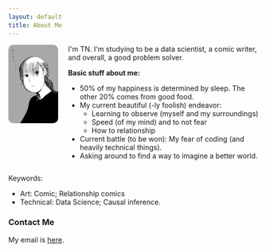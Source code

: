 ```yaml
---
layout: default
title: About Me
---
```


<div style="display: flex; align-items: flex-start; gap: 20px;">

<div>
<img src="assets/self-portrait.png" alt="Self Portrait" style="max-width: 100px; border-radius: 10px;">
</div>

<div>
I'm TN.  
I'm studying to be a data scientist, a comic writer, and overall, a good problem solver.  

**Basic stuff about me:**  
- 50% of my happiness is determined by sleep. The other 20% comes from good food.  
- My current beautiful (-ly foolish) endeavor:  
    - Learning to observe (myself and my surroundings)  
    - Speed (of my mind) and to not fear  
    - How to relationship  
- Current battle (to be won): My fear of coding (and heavily technical things).  
- Asking around to find a way to imagine a better world.  
</div>

</div>

Keywords: 
- Art: Comic; Relationship comics 
- Technical: Data Science; Causal inference.

### Contact Me
My email is [here](pltnhi11@gmail.com).
